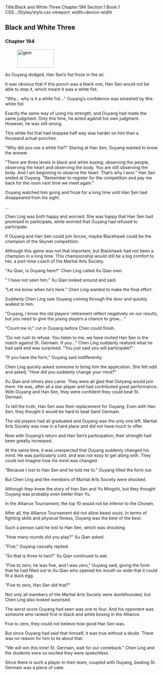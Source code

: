 Title:Black and White Three 
Chapter:194 
Section:1 
Book:1 
CSS:../Styles/style.css 
viewport: width=device-width
  
## Black and White Three
### Chapter 194 
<figure>
	<img src="../Images/gem.gif" alt="gem" id="gem" width="120" height="60" />
</figure>
  

  
  As Ouyang dodged, Han Sen’s fist froze in the air.

It was obvious that if this punch was a black one, Han Sen would not be able to stop it, which meant it was a white fist.

"Why... why is it a white fist..." Ouyang’s confidence was smashed by this white fist.

Exactly the same way of using his strength, and Ouyang had made the same judgment. Only this time, he acted against his own judgment. However, he was still wrong.

This white fist that had stopped half way was harder on him than a thousand actual punches.

"Why did you use a white fist?" Staring at Han Sen, Ouyang wanted to know the answer.

"There are three levels in black and white boxing: observing the people, observing the heart and observing the body. You are still observing the body. And I am beginning to observe the heart. That’s why I won." Han Sen smiled at Ouyang. "Remember to register for the competition and pay me back for the room next time we meet again."

Ouyang watched him going and froze for a long time until Han Sen had disappeared from his sight.

...

Chen Ling was both happy and worried. She was happy that Han Sen had promised to participate, while worried that Ouyang had refused to participate.

If Ouyang and Han Sen could join forces, maybe Blackhawk could be the champion of the Skynet competition.

Although this game was not that important, but Blackhawk had not been a champion in a long time. This championship would still be a big comfort to her, a part-time coach of the Martial Arts Society.

"Xu Qian, is Ouyang here?" Chen Ling called Xu Qian over.

" I have not seen him," Xu Qian looked around and said.

"Let me know when he’s here." Chen Ling wanted to make the final effort.

Suddenly Chen Ling saw Ouyang coming through the door and quickly walked to him.

"Ouyang, I know the old players’ retirement reflect negatively on our results, but you need to give the young players a chance to grow... "

"Count me in," cut in Ouyang before Chen could finish.

"Do not rush to refuse. You listen to me, we have invited Han Sen in the match against St. Germain. If you..." Chen Ling suddenly realized what he had said and was surprised. "You just said you will participate?"

"If you have the form," Ouyang said indifferently.

Chen Ling quickly asked someone to bring him the application. She felt odd and asked, "How did you suddenly change your mind?"

Xu Qian and others also came. They were all glad that Outyang would join them. He was, after all a star player and had contributed great performance. With Ouyang and Han Sen, they were confident they could beat St. Germain.

To tell the truth, Han Sen was their replacement for Ouyang. Even with Han Sen, they thought it would be hard to beat Saint Germain.

The old players had all graduated and Ouyang was the only one left. Martial Arts Society was now in a hard place and did not have much to offer.

Now with Ouyang’s return and Han Sen’s participation, their strength had been greatly increased.

At the same time, it was unexpected that Ouyang suddenly changed his mind. He was particularly cold, and was not easy to get along with. They could not imagine how his mind was changed.

"Because I lost to Han Sen and he told me to." Ouyang filled the form out.

But Chen Ling and the members of Martial Arts Society were shocked.

Although they knew the story of Han Sen and Yu Mingzhi, but they thought Ouyang was probably even better than Yu.

In the Alliance Tournament, the top 10 would not be inferior to the Chosen.

After all, the Alliance Tournament did not allow beast souls. In terms of fighting skills and physical fitness, Ouyang was the best of the best.

Such a person said he lost to Han Sen, which was shocking.

"How many rounds did you play?" Xu Qian asked.

"Five," Ouyang casually replied.

"So that is three to two?" Xu Qian continued to ask.

"Five to zero; he was five, and I was zero," Ouyang said, giving the form that he had filled out to Xu Qian who opened his mouth so wide that it could fit a duck egg.

"Five to zero, Han Sen did that?"

Not only all members of the Martial Arts Society were dumbfounded, but Chen Ling also looked surprised.

The worst score Ouyang had seen was one to four. And his opponent was someone who ranked first in black and white boxing in the Alliance.

Five to zero, they could not believe how good Han Sen was.

But since Ouyang had said that himself, it was true without a doubt. There was no reason for him to lie about that.

"We will win this time! St. Germain, wait for our comeback." Chen Ling and the students were so excited they were speechless.

Since there is such a player in their team, coupled with Ouyang, beating St. Germain was a piece of cake.
